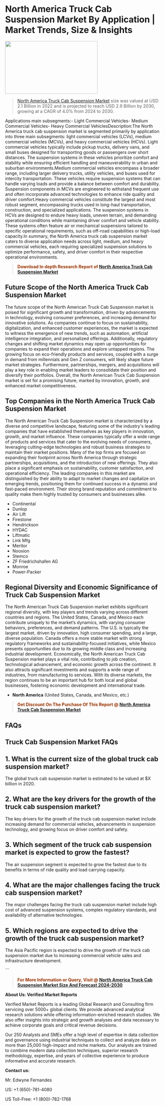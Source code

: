 <p><h1>North America Truck Cab Suspension Market By Application | Market Trends, Size & Insights</h1><p><img class="aligncenter size-medium wp-image-105565" src="https://ffe5etoiles.com/wp-content/uploads/2025/01/MST7-300x171.png" alt="" width="300" height="171" /></p><blockquote><p><a href="https://www.verifiedmarketreports.com/download-sample/?rid=249090&utm_source=Github-NA&utm_medium=357" target="_blank">North America Truck Cab Suspension Market</a> size was valued at USD 2.1 Billion in 2022 and is projected to reach USD 2.9 Billion by 2030, growing at a CAGR of 4.0% from 2024 to 2030.</p></blockquote>Applications main subsegments:- Light Commercial Vehicles- Medium Commercial Vehicles- Heavy Commercial VehiclesDescription:The North America truck cab suspension market is segmented primarily by application into three main subsegments: light commercial vehicles (LCVs), medium commercial vehicles (MCVs), and heavy commercial vehicles (HCVs). Light commercial vehicles typically include pickup trucks, delivery vans, and small buses designed for transporting goods or passengers over short distances. The suspension systems in these vehicles prioritize comfort and stability while ensuring efficient handling and maneuverability in urban and suburban environments.Medium commercial vehicles encompass a broader range, including larger delivery trucks, utility vehicles, and buses used for intercity transportation. These vehicles require suspension systems that can handle varying loads and provide a balance between comfort and durability. Suspension components in MCVs are engineered to withstand frequent use and often incorporate advanced technologies to enhance ride quality and driver comfort.Heavy commercial vehicles constitute the largest and most robust segment, encompassing trucks used in long-haul transportation, construction, and specialized applications. The suspension systems in HCVs are designed to endure heavy loads, uneven terrain, and demanding operational conditions while maintaining driver comfort and vehicle stability. These systems often feature air or mechanical suspensions tailored to specific operational requirements, such as off-road capabilities or high-load capacity.In summary, the North America truck cab suspension market caters to diverse application needs across light, medium, and heavy commercial vehicles, each requiring specialized suspension solutions to optimize performance, safety, and driver comfort in their respective operational environments.</p><blockquote><p><span style="color: #993300;"><strong>Download In depth Research Report of <a href="https://www.verifiedmarketreports.com/download-sample/?rid=249090&utm_source=Github-NA&utm_medium=357">North America Truck Cab Suspension Market</a></strong></span></p></blockquote><h2>Future Scope of the North America Truck Cab Suspension Market</h2><p>The future scope of the North American Truck Cab Suspension market is poised for significant growth and transformation, driven by advancements in technology, evolving consumer preferences, and increasing demand for innovative solutions. As companies continue to focus on sustainability, digitalization, and enhanced customer experiences, the market is expected to witness the emergence of new trends, such as automation, artificial intelligence integration, and personalized offerings. Additionally, regulatory changes and shifting market dynamics may open up opportunities for companies to expand their operations and explore untapped regions. The growing focus on eco-friendly products and services, coupled with a surge in demand from millennials and Gen Z consumers, will likely shape future market strategies. Furthermore, partnerships, mergers, and acquisitions will play a key role in enabling market leaders to consolidate their position and diversify their portfolios. Overall, the North American Truck Cab Suspension market is set for a promising future, marked by innovation, growth, and enhanced market competitiveness.</p><h2>Top Companies in the North America Truck Cab Suspension Market</h2><p>The North American Truck Cab Suspension market is characterized by a diverse and competitive landscape, featuring some of the industry's leading companies that have established themselves as key players in innovation, growth, and market influence. These companies typically offer a wide range of products and services that cater to the evolving needs of consumers, leveraging cutting-edge technologies and robust business strategies to maintain their market positions. Many of the top firms are focused on expanding their footprint across North America through strategic partnerships, acquisitions, and the introduction of new offerings. They also place a significant emphasis on sustainability, customer satisfaction, and operational efficiency. The leading companies in this market are distinguished by their ability to adapt to market changes and capitalize on emerging trends, positioning them for continued success in a dynamic and fast-paced environment. Their strong brand reputation and commitment to quality make them highly trusted by consumers and businesses alike.</p><p><ul><li>Continental </li><li> Dunlop </li><li> Air Lift </li><li> Firestone </li><li> Hendrickson </li><li> HYDAC </li><li> Liftmatic </li><li> Link Mfg </li><li> Meritor </li><li> Nooxion </li><li> Stemco </li><li> ZF Friedrichshafen AG </li><li> Monroe </li><li> Power-Packer</li></ul></p><h2>Regional Diversity and Economic Significance of Truck Cab Suspension Market</h2><p>The North American Truck Cab Suspension market exhibits significant regional diversity, with key players and trends varying across different countries and regions. The United States, Canada, and Mexico each contribute uniquely to the market’s dynamics, with varying consumer behaviors, preferences, and demand patterns. The U.S. is typically the largest market, driven by innovation, high consumer spending, and a large, diverse population. Canada offers a more stable market with strong regulatory frameworks and sustainability-focused initiatives, while Mexico presents opportunities due to its growing middle class and increasing industrial development. Economically, the North American Truck Cab Suspension market plays a vital role, contributing to job creation, technological advancement, and economic growth across the continent. It also attracts significant investments and supports a wide range of industries, from manufacturing to services. With its diverse markets, the region continues to be an important hub for both local and global businesses, fostering economic development and international trade.</p><ul> <li><strong>North America</strong> (United States, Canada, and Mexico, etc.)</li></ul><blockquote><p><span style="color: #993300;"><strong>Get Discount On The Purchase Of This Report @ <a href="https://www.verifiedmarketreports.com/ask-for-discount/?rid=249090&utm_source=Github-NA&utm_medium=357">North America Truck Cab Suspension Market</a></strong></span></p></blockquote><h2>FAQs</h2><p> <h2>Truck Cab Suspension Market FAQs</h1> <h2>1. What is the current size of the global truck cab suspension market?</div><div></h2> <p>The global truck cab suspension market is estimated to be valued at $X billion in 2020.</p> <h2>2. What are the key drivers for the growth of the truck cab suspension market?</div><div></h2> <p>The key drivers for the growth of the truck cab suspension market include increasing demand for commercial vehicles, advancements in suspension technology, and growing focus on driver comfort and safety.</p> <h2>3. Which segment of the truck cab suspension market is expected to grow the fastest?</div><div></h2> <p>The air suspension segment is expected to grow the fastest due to its benefits in terms of ride quality and load carrying capacity.</p> <h2>4. What are the major challenges facing the truck cab suspension market?</div><div></h2> <p>The major challenges facing the truck cab suspension market include high cost of advanced suspension systems, complex regulatory standards, and availability of alternative technologies.</p> <h2>5. Which regions are expected to drive the growth of the truck cab suspension market?</div><div></h2> <p>The Asia Pacific region is expected to drive the growth of the truck cab suspension market due to increasing commercial vehicle sales and infrastructure development.</p> <!-- Add more FAQs and answers --></body></html>```</p><blockquote><p><span style="color: #993300;"><strong>For More Information or Query, Visit @ <a href="https://www.verifiedmarketreports.com/product/truck-cab-suspension-market/">North America Truck Cab Suspension Market Size And Forecast 2024-2030</a></strong></span></p></blockquote><p><strong>About Us: Verified Market Reports</strong></p><p>Verified Market Reports is a leading Global Research and Consulting firm servicing over 5000+ global clients. We provide advanced analytical research solutions while offering information-enriched research studies. We also offer insights into strategic and growth analyses and data necessary to achieve corporate goals and critical revenue decisions.</p><p>Our 250 Analysts and SMEs offer a high level of expertise in data collection and governance using industrial techniques to collect and analyze data on more than 25,000 high-impact and niche markets. Our analysts are trained to combine modern data collection techniques, superior research methodology, expertise, and years of collective experience to produce informative and accurate research.</p><p><strong>Contact us:</strong></p><p>Mr. Edwyne Fernandes</p><p>US: +1 (650)-781-4080</p><p>US Toll-Free: +1 (800)-782-1768</p>
